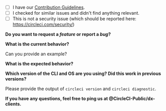 - [ ] I have our [Contribution Guidelines](./CONTRIBUTING.md).
- [ ] I checked for similar issues and didn't find anything relevant.
- [ ] This is not a security issue (which should be reported here: https://circleci.com/security/)

**Do you want to request a *feature* or report a *bug*?**

**What is the current behavior?**

Can you provide an example?

**What is the expected behavior?**

**Which version of the CLI and OS are you using? Did this work in previous versions?**

Please provide the output of `circleci version` and `circleci diagnostic`.

**If you have any questions, feel free to ping us at @CircleCI-Public/dx-clients.**
